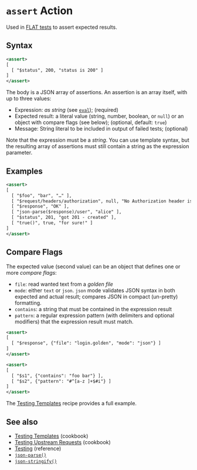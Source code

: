 # `assert` Action

Used in [FLAT tests](/reference/testing/README.md) to assert expected results.

## Syntax

```xml
<assert>
[
  [ "$status", 200, "status is 200" ]
]
</assert>
```

The body is a JSON array of assertions. An assertion is an array itself, with up to three values:

* Expression: _as string_ (see [`eval`](/reference/actions/eval.md)); (required)
* Expected result: a literal value (string, number, boolean, or `null`) or an object with compare flags (see below); (optional, default: `true`)
* Message: String literal to be included in output of failed tests; (optional)

Note that the expression must be a *string*. You can use template syntax, but the resulting array of assertions must still contain a string as the expression parameter.

## Examples

```xml
<assert>
[
  [ "$foo", "bar", "…" ],
  [ "$request/headers/authorization", null, "No Authorization header is set" ],
  [ "$response", "OK" ],
  [ "json-parse($response)/user", "alice" ],
  [ "$status", 201, "got 201 - created" ],
  [ "true()", true, "for sure!" ]
]
</assert>
```

## Compare Flags

The expected value (second value) can be an object that defines one or more _compare flags_:

* `file`: read wanted text from a _golden file_
* `mode`: either `text` or `json`. `json` mode  validates JSON syntax in both expected and actual result; compares JSON in compact (un-pretty) formatting.
* `contains`: a string that must be contained in the expression result
* `pattern`: a regular expression pattern (with delimiters and optional modifiers) that the expression result must match.

```xml
<assert>
[
  [ "$response", {"file": "login.golden", "mode": "json"} ]
]
</assert>

<assert>
[
  [ "$s1", {"contains": "foo bar"} ],
  [ "$s2", {"pattern": "#^[a-z ]+$#i"} ]
]
</assert>
```

The [Testing Templates](/cookbook/test-templates.md) recipe provides a full example.

## See also

* [Testing Templates](/cookbook/test-templates.md) (cookbook)
* [Testing Upstream Requests](/cookbook/test-backend.md) (cookbook)
* [Testing](/reference/testing/README.md) (reference)
* [`json-parse()`](/reference/functions/json-parse.md)
* [`json-stringify()`](/reference/functions/json-stringify.md)
